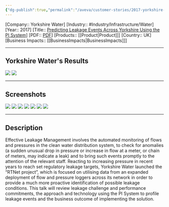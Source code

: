 ```yaml
---
{"dg-publish":true,"permalink":"/aveva/customer-stories/2017-yorkshire-water-predicting-leakage-events-across-yorkshire-using-the-pi-system/"}
---
```


[Company:: Yorkshire Water]
[Industry:: #Industry/Infrastructure/Water]
[Year:: 2017]
[Title:: [Predicting Leakage Events Across Yorkshire Using the PI System](https://resources.osisoft.com/presentations/predicting-leakage-events-across-yorkshire-using-the-pi-system/)]
[PDF:: [PDF](https://cdn.osisoft.com/osi/presentations/2017-uc-emea-london/UC17EU-D2PI01-YorkshireWater-Sewell-PredictingLeakageEvents.pdf)]
[Products:: [[Product\|Product]]]
[Country:: UK]
[Business Impacts:: [[BusinessImpacts\|BusinessImpacts]]]

---
## Yorkshire Water's Results
![](https://i.imgur.com/t1mMboG.png)
![](https://i.imgur.com/SDCD80q.png)

---
## Screenshots
![](https://i.imgur.com/ZGxTTG6.png)
![](https://i.imgur.com/w2SQVFi.png)
![](https://i.imgur.com/uiAWTBP.png)
![](https://i.imgur.com/a2Gb7RB.png)
![](https://i.imgur.com/tnirdtF.png)
![](https://i.imgur.com/LcXimyQ.png)
![](https://i.imgur.com/jnKpqDE.png)

---
## Description
Effective Leakage Management involves the automated monitoring of flows and pressures in the clean water distribution system, to check for anomalies (a sudden unusual drop in pressure or increase in flow at a meter, or chain of meters, may indicate a leak) and to bring such events promptly to the attention of the relevant staff. Reacting to increasing pressure in recent years to reach set regulatory leakage targets, Yorkshire Water launched the “RTNet project”, which is focused on utilising data from an expanded deployment of flow and pressure loggers across its network in order to provide a much more proactive identification of possible leakage conditions. This talk will review leakage challenge and performance commitments, the approach and technology using the PI System to profile leakage events and the business outcome of implementing the solution.